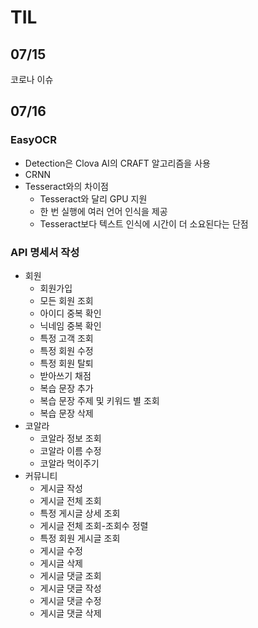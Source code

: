 # TIL

## 07/15
코로나 이슈

## 07/16
### EasyOCR
- Detection은 Clova AI의 CRAFT 알고리즘을 사용
- CRNN
- Tesseract와의 차이점
  - Tesseract와 달리 GPU 지원
  - 한 번 실행에 여러 언어 인식을 제공
  - Tesseract보다 텍스트 인식에 시간이 더 소요된다는 단점
### API 명세서 작성
- 회원
  - 회원가입
  - 모든 회원 조회
  - 아이디 중복 확인
  - 닉네임 중복 확인
  - 특정 고객 조회
  - 특정 회원 수정
  - 특정 회원 탈퇴
  - 받아쓰기 채점
  - 복습 문장 추가
  - 복습 문장 주제 및 키워드 별 조회
  - 복습 문장 삭제
- 코알라
  - 코알라 정보 조회
  - 코알라 이름 수정
  - 코알라 먹이주기
- 커뮤니티
  - 게시글 작성
  - 게시글 전체 조회
  - 특정 게시글 상세 조회
  - 게시글 전체 조회-조회수 정렬
  - 특정 회원 게시글 조회
  - 게시글 수정
  - 게시글 삭제
  - 게시글 댓글 조회
  - 게시글 댓글 작성
  - 게시글 댓글 수정
  - 게시글 댓글 삭제
